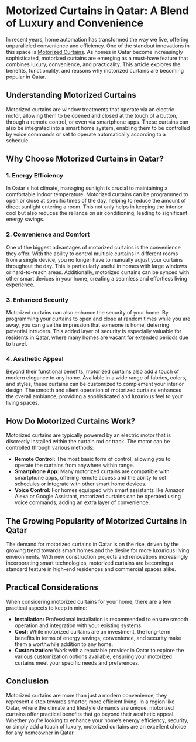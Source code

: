 <!DOCTYPE html>
<html lang="en">
<head>
    <meta charset="UTF-8">
    <meta name="viewport" content="width=device-width, initial-scale=1.0">
    <meta name="description" content="Discover the benefits of motorized curtains in Qatar, including energy efficiency, convenience, security, and aesthetic appeal.">
    <title>Motorized Curtains in Qatar: A Blend of Luxury and Convenience</title>
</head>
<body>

<h1>Motorized Curtains in Qatar: A Blend of Luxury and Convenience</h1>

<p>In recent years, home automation has transformed the way we live, offering unparalleled convenience and efficiency. One of the standout innovations in this space is <a href="https://curtainsandblinds.qa/motorized-curtains/">Motorized Curtains</a>. As homes in Qatar become increasingly sophisticated, motorized curtains are emerging as a must-have feature that combines luxury, convenience, and practicality. This article explores the benefits, functionality, and reasons why motorized curtains are becoming popular in Qatar.</p>

<h2>Understanding Motorized Curtains</h2>

<p>Motorized curtains are window treatments that operate via an electric motor, allowing them to be opened and closed at the touch of a button, through a remote control, or even via smartphone apps. These curtains can also be integrated into a smart home system, enabling them to be controlled by voice commands or set to operate automatically according to a schedule.</p>

<h2>Why Choose Motorized Curtains in Qatar?</h2>

<h3>1. Energy Efficiency</h3>

<p>In Qatar's hot climate, managing sunlight is crucial to maintaining a comfortable indoor temperature. Motorized curtains can be programmed to open or close at specific times of the day, helping to reduce the amount of direct sunlight entering a room. This not only helps in keeping the interior cool but also reduces the reliance on air conditioning, leading to significant energy savings.</p>

<h3>2. Convenience and Comfort</h3>

<p>One of the biggest advantages of motorized curtains is the convenience they offer. With the ability to control multiple curtains in different rooms from a single device, you no longer have to manually adjust your curtains throughout the day. This is particularly useful in homes with large windows or hard-to-reach areas. Additionally, motorized curtains can be synced with other smart devices in your home, creating a seamless and effortless living experience.</p>

<h3>3. Enhanced Security</h3>

<p>Motorized curtains can also enhance the security of your home. By programming your curtains to open and close at random times while you are away, you can give the impression that someone is home, deterring potential intruders. This added layer of security is especially valuable for residents in Qatar, where many homes are vacant for extended periods due to travel.</p>

<h3>4. Aesthetic Appeal</h3>

<p>Beyond their functional benefits, motorized curtains also add a touch of modern elegance to any home. Available in a wide range of fabrics, colors, and styles, these curtains can be customized to complement your interior design. The smooth and silent operation of motorized curtains enhances the overall ambiance, providing a sophisticated and luxurious feel to your living spaces.</p>

<h2>How Do Motorized Curtains Work?</h2>

<p>Motorized curtains are typically powered by an electric motor that is discreetly installed within the curtain rod or track. The motor can be controlled through various methods:</p>

<ul>
    <li><strong>Remote Control:</strong> The most basic form of control, allowing you to operate the curtains from anywhere within range.</li>
    <li><strong>Smartphone App:</strong> Many motorized curtains are compatible with smartphone apps, offering remote access and the ability to set schedules or integrate with other smart home devices.</li>
    <li><strong>Voice Control:</strong> For homes equipped with smart assistants like Amazon Alexa or Google Assistant, motorized curtains can be operated using voice commands, adding an extra layer of convenience.</li>
</ul>

<h2>The Growing Popularity of Motorized Curtains in Qatar</h2>

<p>The demand for motorized curtains in Qatar is on the rise, driven by the growing trend towards smart homes and the desire for more luxurious living environments. With new construction projects and renovations increasingly incorporating smart technologies, motorized curtains are becoming a standard feature in high-end residences and commercial spaces alike.</p>

<h2>Practical Considerations</h2>

<p>When considering motorized curtains for your home, there are a few practical aspects to keep in mind:</p>

<ul>
    <li><strong>Installation:</strong> Professional installation is recommended to ensure smooth operation and integration with your existing systems.</li>
    <li><strong>Cost:</strong> While motorized curtains are an investment, the long-term benefits in terms of energy savings, convenience, and security make them a worthwhile addition to any home.</li>
    <li><strong>Customization:</strong> Work with a reputable provider in Qatar to explore the various customization options available, ensuring your motorized curtains meet your specific needs and preferences.</li>
</ul>

<h2>Conclusion</h2>

<p>Motorized curtains are more than just a modern convenience; they represent a step towards smarter, more efficient living. In a region like Qatar, where the climate and lifestyle demands are unique, motorized curtains offer practical benefits that go beyond their aesthetic appeal. Whether you’re looking to enhance your home’s energy efficiency, security, or simply add a touch of luxury, motorized curtains are an excellent choice for any homeowner in Qatar.</p>

</body>
</html>
